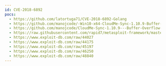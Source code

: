 ```yaml
---
id: CVE-2018-6892
pocs:
  - https://github.com/latortuga71/CVE-2018-6892-Golang
  - https://github.com/manojcode/-Win10-x64-CloudMe-Sync-1.10.9-Buffer-Overflow-SEH-DEP-Bypass
  - https://github.com/manojcode/CloudMe-Sync-1.10.9---Buffer-Overflow-SEH-DEP-Bypass
  - https://raw.githubusercontent.com/rapid7/metasploit-framework/master/modules/exploits/windows/misc/cloudme_sync.rb
  - https://www.exploit-db.com/raw/44027
  - https://www.exploit-db.com/raw/44175
  - https://www.exploit-db.com/raw/45197
  - https://www.exploit-db.com/raw/46250
  - https://www.exploit-db.com/raw/48840
---
```

